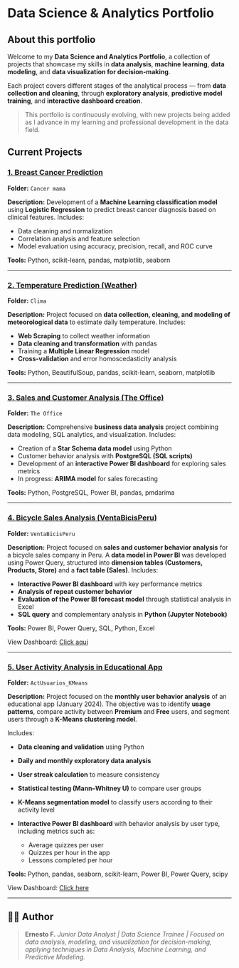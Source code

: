 # Data Science & Analytics Portfolio

## About this portfolio

Welcome to my **Data Science and Analytics Portfolio**, a collection of projects that showcase my skills in **data analysis**, **machine learning**, **data modeling**, and **data visualization for decision-making**.

Each project covers different stages of the analytical process — from **data collection and cleaning**, through **exploratory analysis**, **predictive model training**, and **interactive dashboard creation**.

> This portfolio is continuously evolving, with new projects being added as I advance in my learning and professional development in the data field.



## Current Projects

### [1. Breast Cancer Prediction](Cancer%20mama/Regresion_Log_CancerMama_EN.ipynb)

**Folder:** `Cancer mama`

**Description:**
Development of a **Machine Learning classification model** using **Logistic Regression** to predict breast cancer diagnosis based on clinical features.
Includes:

* Data cleaning and normalization
* Correlation analysis and feature selection
* Model evaluation using accuracy, precision, recall, and ROC curve

**Tools:** Python, scikit-learn, pandas, matplotlib, seaborn

---

### [2. Temperature Prediction (Weather)](Clima/README_en.md)

**Folder:** `Clima`

**Description:**
Project focused on **data collection, cleaning, and modeling of meteorological data** to estimate daily temperature.
Includes:

* **Web Scraping** to collect weather information
* **Data cleaning and transformation** with pandas
* Training a **Multiple Linear Regression** model
* **Cross-validation** and error homoscedasticity analysis

**Tools:** Python, BeautifulSoup, pandas, scikit-learn, seaborn, matplotlib

---

### [3. Sales and Customer Analysis (The Office)](TheOffice/README_en.md)

**Folder:** `The Office`

**Description:**
Comprehensive **business data analysis** project combining data modeling, SQL analytics, and visualization.
Includes:

* Creation of a **Star Schema data model** using Python
* Customer behavior analysis with **PostgreSQL (SQL scripts)**
* Development of an **interactive Power BI dashboard** for exploring sales metrics
* In progress: **ARIMA model** for sales forecasting

**Tools:** Python, PostgreSQL, Power BI, pandas, pmdarima

---
### [4. Bicycle Sales Analysis (VentaBicisPeru)](VentaBicisPeru/README_en.md)

**Folder:** `VentaBicisPeru`

**Description:**
Project focused on **sales and customer behavior analysis** for a bicycle sales company in Peru. A **data model in Power BI** was developed using Power Query, structured into **dimension tables (Customers, Products, Store)** and a **fact table (Sales)**.
Includes:

* **Interactive Power BI dashboard** with key performance metrics
* **Analysis of repeat customer behavior**
* **Evaluation of the Power BI forecast model** through statistical analysis in Excel
* **SQL query** and complementary analysis in **Python (Jupyter Notebook)**

**Tools:** Power BI, Power Query, SQL, Python, Excel

View Dashboard: [Click aqui](https://mavenshowcase.com/project/51152)


---

### [5. User Activity Analysis in Educational App](ActUsuarios_KMeans/README_en.md)

**Folder:** `ActUsuarios_KMeans`

**Description:**
Project focused on the **monthly user behavior analysis** of an educational app (January 2024).
The objective was to identify **usage patterns**, compare activity between **Premium** and **Free** users, and segment users through a **K-Means clustering model**.

Includes:

* **Data cleaning and validation** using Python
* **Daily and monthly exploratory data analysis**
* **User streak calculation** to measure consistency
* **Statistical testing (Mann–Whitney U)** to compare user groups
* **K-Means segmentation model** to classify users according to their activity level
* **Interactive Power BI dashboard** with behavior analysis by user type, including metrics such as:

  * Average quizzes per user
  * Quizzes per hour in the app
  * Lessons completed per hour

**Tools:** Python, pandas, seaborn, scikit-learn, Power BI, Power Query, scipy

View Dashboard: [Click here](https://mavenshowcase.com/project/52138)

---

## 👨‍💻 Author

> **Ernesto F.**
> *Junior Data Analyst | Data Science Trainee | Focused on data analysis, modeling, and visualization for decision-making, applying techniques in Data Analysis, Machine Learning, and Predictive Modeling.*

